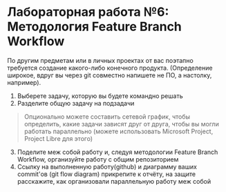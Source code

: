 # Лабораторная работа №6: Методология Feature Branch Workflow

По другим предметам или в личных проектах от вас поэтапно требуется создание какого-либо конечного продукта.
(Определение широкое, вдруг вы через git совместно напишете не ПО, а настолку, например).

1. Выберете задачу, которую вы будете командно решать
2. Разделите общую задачу на подзадачи
> Опционально можете составить сетевой график, чтобы определить, какие задачи зависят друг от друга, чтобы вы могли работать параллельно (можете использовать Microsoft Project, Project Libre для этого)
3. Поделите меж собой работу и, следуя методологии Feature Branch Workflow, организуйте работу с общим репозиторием
4. Ссылку на выполненную работу(github) и диаграмму ваших commit'ов (git flow diagram) прикрепите к отчёту, на защите расскажите, как организовали параллельную работу меж собой